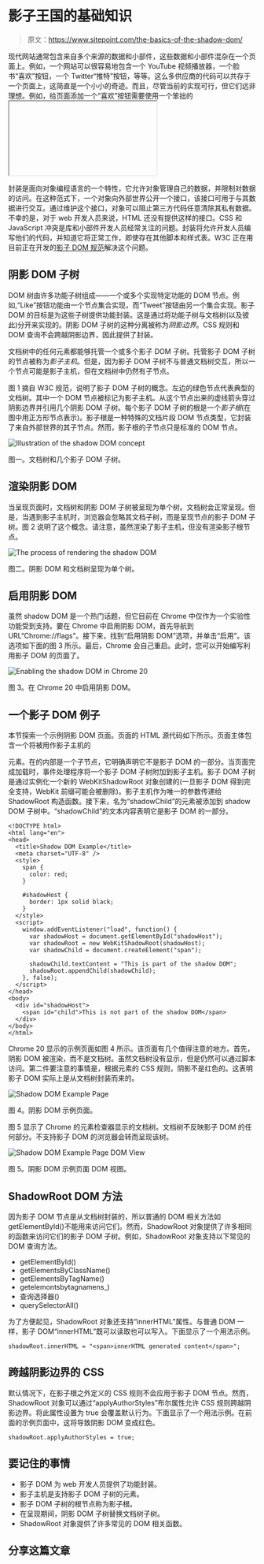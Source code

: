 # 影子王国的基础知识

> 原文：<https://www.sitepoint.com/the-basics-of-the-shadow-dom/>

现代网站通常包含来自多个来源的数据和小部件，这些数据和小部件混杂在一个页面上。例如，一个网站可以很容易地包含一个 YouTube 视频播放器，一个脸书“喜欢”按钮，一个 Twitter“推特”按钮，等等。这么多供应商的代码可以共存于一个页面上，这简直是一个小小的奇迹。而且，尽管当前的实现可行，但它们远非理想。例如，给页面添加一个“喜欢”按钮需要使用一个笨拙的<iframe>标签。目前还没有一种优雅的方式来为这些小部件提供封装。</iframe>

封装是面向对象编程语言的一个特性，它允许对象管理自己的数据，并限制对数据的访问。在这种范式下，一个对象向外部世界公开一个接口，该接口可用于与其数据进行交互。通过维护这个接口，对象可以阻止第三方代码任意清除其私有数据。不幸的是，对于 web 开发人员来说，HTML 还没有提供这样的接口。CSS 和 JavaScript 冲突是库和小部件开发人员经常关注的问题。封装将允许开发人员编写他们的代码，并知道它将正常工作，即使存在其他脚本和样式表。W3C 正在用目前正在开发的[影子 DOM 规范](https://www.w3.org/TR/shadow-dom/ "Shadow DOM")解决这个问题。

## 阴影 DOM 子树

DOM 树由许多功能子树组成――一个或多个实现特定功能的 DOM 节点。例如,“Like”按钮功能由一个节点集合实现，而“Tweet”按钮由另一个集合实现。影子 DOM 的目标是为这些子树提供功能封装。这是通过将功能子树与文档树(以及彼此)分开来实现的。阴影 DOM 子树的这种分离被称为*阴影边界*。CSS 规则和 DOM 查询不会跨越阴影边界，因此提供了封装。

文档树中的任何元素都能够托管一个或多个影子 DOM 子树。托管影子 DOM 子树的节点被称为*影子主机*。但是，因为影子 DOM 子树不与普通文档树交互，所以一个节点可能是影子主机，但在文档树中仍然有子节点。

图 1 摘自 W3C 规范，说明了影子 DOM 子树的概念。左边的绿色节点代表典型的文档树。其中一个 DOM 节点被标记为影子主机。从这个节点出来的虚线箭头穿过阴影边界并引用几个阴影 DOM 子树。每个影子 DOM 子树的根是一个*影子根*(在图中用正方形节点表示)。影子根是一种特殊的文档片段 DOM 节点类型，它封装了来自外部世界的其子节点。然而，影子根的子节点只是标准的 DOM 节点。

![Illustration of the shadow DOM concept](img/fced21e9e854e0494f652d2945fbf1ca.png)

图一。文档树和几个影子 DOM 子树。

## 渲染阴影 DOM

当呈现页面时，文档树和阴影 DOM 子树被呈现为单个树。文档树会正常呈现。但是，当遇到影子主机时，浏览器会忽略其文档子树，而是呈现节点的影子 DOM 子树。图 2 说明了这个概念。请注意，虽然渲染了影子主机，但没有渲染影子根节点。

![The process of rendering the shadow DOM](img/212d6fe2ca3c1775d631f1368b78f110.png)

图二。阴影 DOM 和文档树呈现为单个树。

## 启用阴影 DOM

虽然 shadow DOM 是一个热门话题，但它目前在 Chrome 中仅作为一个实验性功能受到支持。要在 Chrome 中启用阴影 DOM，首先导航到 URL“Chrome://flags”。接下来，找到“启用阴影 DOM”选项，并单击“启用”。该选项如下面的图 3 所示。最后，Chrome 会自己重启。此时，您可以开始编写利用影子 DOM 的页面了。

![Enabling the shadow DOM in Chrome 20](img/1c6248c9f21ad47fe9b5f28874a84d41.png)

图 3。在 Chrome 20 中启用阴影 DOM。

## 一个影子 DOM 例子

本节探索一个示例阴影 DOM 页面。页面的 HTML 源代码如下所示。页面主体包含一个将被用作影子主机的

元素。在的内部是一个子节点，它明确声明它不是影子 DOM 的一部分。当页面完成加载时，事件处理程序将一个影子 DOM 子树附加到影子主机。影子 DOM 子树是通过实例化一个新的 WebKitShadowRoot 对象创建的(一旦影子 DOM 得到完全支持，WebKit 前缀可能会被删除)。影子主机作为唯一的参数传递给 ShadowRoot 构造函数。接下来，名为“shadowChild”的元素被添加到 shadow DOM 子树中。“shadowChild”的文本内容表明它是影子 DOM 的一部分。

```
<!DOCTYPE html>
<html lang="en">
<head>
  <title>Shadow DOM Example</title>
  <meta charset="UTF-8" />
  <style>
    span {
      color: red;
    }

    #shadowHost {
      border: 1px solid black;
    }
  </style>
  <script>
    window.addEventListener("load", function() {
      var shadowHost = document.getElementById("shadowHost");
      var shadowRoot = new WebKitShadowRoot(shadowHost);
      var shadowChild = document.createElement("span");

      shadowChild.textContent = "This is part of the shadow DOM";
      shadowRoot.appendChild(shadowChild);
    }, false);
  </script>
</head>
<body>
  <div id="shadowHost">
    <span id="child">This is not part of the shadow DOM</span>
  </div>
</body>
</html>
```

Chrome 20 显示的示例页面如图 4 所示。该页面有几个值得注意的地方。首先，阴影 DOM 被渲染，而不是文档树。虽然文档树没有显示，但是仍然可以通过脚本访问。第二件要注意的事情是，根据元素的 CSS 规则，阴影不是红色的。这表明影子 DOM 实际上是从文档树封装而来的。

![Shadow DOM Example Page](img/4e1d1dde5db93f7723215327d4579f5f.png)

图 4。阴影 DOM 示例页面。

图 5 显示了 Chrome 的元素检查器显示的文档树。文档树不反映影子 DOM 的任何部分。不支持影子 DOM 的浏览器会转而呈现该树。

![Shadow DOM Example Page DOM View](img/75be4abab21857e2c04dcc8913a5d999.png)

图 5。阴影 DOM 示例页面 DOM 视图。

## ShadowRoot DOM 方法

因为影子 DOM 节点是从文档树封装的，所以普通的 DOM 相关方法如 getElementById()不能用来访问它们。然而，ShadowRoot 对象提供了许多相同的函数来访问它们的影子 DOM 子树。例如，ShadowRoot 对象支持以下常见的 DOM 查询方法。

*   getElementById()
*   getElementsByClassName()
*   getElementsByTagName()
*   getelemontsbytagnamens_)
*   查询选择器()
*   querySelectorAll()

为了方便起见，ShadowRoot 对象还支持“innerHTML”属性。与普通 DOM 一样，影子 DOM“innerHTML”既可以读取也可以写入。下面显示了一个用法示例。

```
shadowRoot.innerHTML = "<span>innerHTML generated content</span>";
```

## 跨越阴影边界的 CSS

默认情况下，在影子根之外定义的 CSS 规则不会应用于影子 DOM 节点。然而，ShadowRoot 对象可以通过“applyAuthorStyles”布尔属性允许 CSS 规则跨越阴影边界。将此属性设置为 true 会覆盖默认行为。下面显示了一个用法示例。在前面的示例页面中，这将导致阴影 DOM 变成红色。

```
shadowRoot.applyAuthorStyles = true;
```

## 要记住的事情

*   影子 DOM 为 web 开发人员提供了功能封装。
*   影子主机是支持影子 DOM 子树的元素。
*   影子 DOM 子树的根节点称为影子根。
*   在呈现期间，阴影 DOM 子树替换文档树子树。
*   ShadowRoot 对象提供了许多常见的 DOM 相关函数。

## 分享这篇文章